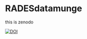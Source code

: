# RADESdatamunge

this is zenodo

[![DOI](https://zenodo.org/badge/440221059.svg)](https://zenodo.org/badge/latestdoi/440221059)
